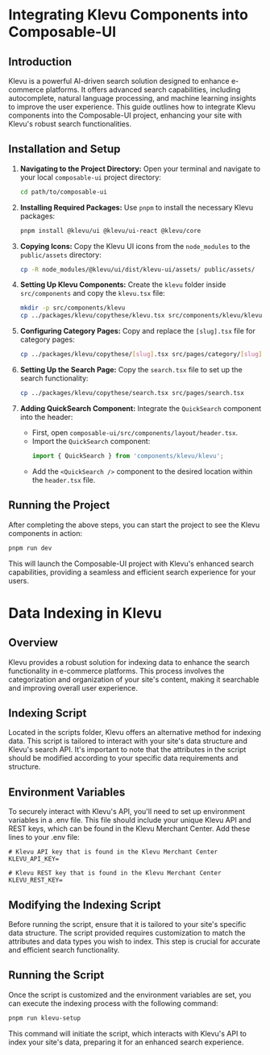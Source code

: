 # Integrating Klevu Components into Composable-UI

## Introduction
Klevu is a powerful AI-driven search solution designed to enhance e-commerce
platforms. It offers advanced search capabilities, including autocomplete,
natural language processing, and machine learning insights to improve the user
experience. This guide outlines how to integrate Klevu components into the
Composable-UI project, enhancing your site with Klevu's robust search
functionalities.

## Installation and Setup

1. **Navigating to the Project Directory:** Open your terminal and navigate to
   your local `composable-ui` project directory:
   ```bash
   cd path/to/composable-ui
   ```

2. **Installing Required Packages:** Use `pnpm` to install the necessary Klevu
   packages:
   ```bash
   pnpm install @klevu/ui @klevu/ui-react @klevu/core
   ```

3. **Copying Icons:** Copy the Klevu UI icons from the `node_modules` to the
   `public/assets` directory:
   ```bash
   cp -R node_modules/@klevu/ui/dist/klevu-ui/assets/ public/assets/
   ```

4. **Setting Up Klevu Components:** Create the `klevu` folder inside
   `src/components` and copy the `klevu.tsx` file:
   ```bash
   mkdir -p src/components/klevu
   cp ../packages/klevu/copythese/klevu.tsx src/components/klevu/klevu.tsx
   ```

5. **Configuring Category Pages:** Copy and replace the `[slug].tsx` file for
   category pages:
   ```bash
   cp ../packages/klevu/copythese/[slug].tsx src/pages/category/[slug].tsx
   ```

6. **Setting Up the Search Page:** Copy the `search.tsx` file to set up the
   search functionality:
   ```bash
   cp ../packages/klevu/copythese/search.tsx src/pages/search.tsx
   ```

7. **Adding QuickSearch Component:** Integrate the `QuickSearch` component into
   the header:
   - First, open `composable-ui/src/components/layout/header.tsx`.
   - Import the `QuickSearch` component:
     ```javascript
     import { QuickSearch } from 'components/klevu/klevu';
     ```
   - Add the `<QuickSearch />` component to the desired location within the
     `header.tsx` file.

## Running the Project
After completing the above steps, you can start the project to see the Klevu
components in action:
```bash
pnpm run dev
```

This will launch the Composable-UI project with Klevu's enhanced search
capabilities, providing a seamless and efficient search experience for your
users.

# Data Indexing in Klevu

## Overview

Klevu provides a robust solution for indexing data to enhance the search
functionality in e-commerce platforms. This process involves the categorization
and organization of your site's content, making it searchable and improving
overall user experience.

## Indexing Script
Located in the scripts folder, Klevu offers an alternative method for indexing
data. This script is tailored to interact with your site's data structure and
Klevu's search API. It's important to note that the attributes in the script
should be modified according to your specific data requirements and structure.

## Environment Variables
To securely interact with Klevu's API, you'll need to set up environment
variables in a .env file. This file should include your unique Klevu API and
REST keys, which can be found in the Klevu Merchant Center. Add these lines to
your .env file:

```env
# Klevu API key that is found in the Klevu Merchant Center
KLEVU_API_KEY=

# Klevu REST key that is found in the Klevu Merchant Center
KLEVU_REST_KEY=
```

## Modifying the Indexing Script
Before running the script, ensure that it is tailored to your site's specific
data structure. The script provided requires customization to match the
attributes and data types you wish to index. This step is crucial for accurate
and efficient search functionality.

## Running the Script
Once the script is customized and the environment variables are set, you can
execute the indexing process with the following command:

```bash
pnpm run klevu-setup
```

This command will initiate the script, which interacts with Klevu's API to index
your site's data, preparing it for an enhanced search experience.